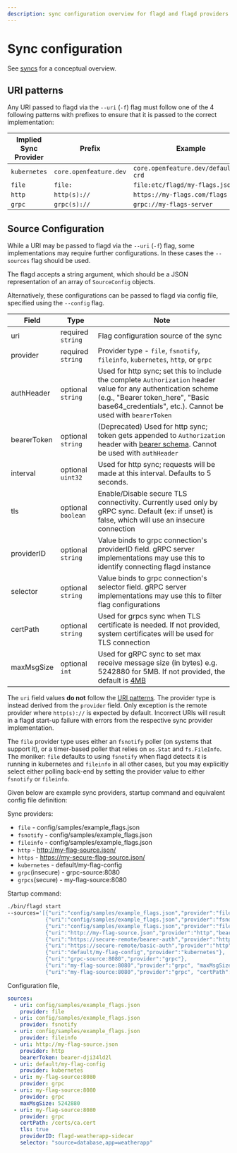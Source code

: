 ```yaml
---
description: sync configuration overview for flagd and flagd providers
---
```


# Sync configuration

See [syncs](../concepts/syncs.md) for a conceptual overview.

## URI patterns

Any URI passed to flagd via the `--uri` (`-f`) flag must follow one of the 4 following patterns with prefixes to ensure that
it is passed to the correct implementation:

| Implied Sync Provider | Prefix                 | Example                               |
| --------------------- | ---------------------- | ------------------------------------- |
| `kubernetes`          | `core.openfeature.dev` | `core.openfeature.dev/default/my-crd` |
| `file`                | `file:`                | `file:etc/flagd/my-flags.json`        |
| `http`                | `http(s)://`           | `https://my-flags.com/flags`          |
| `grpc`                | `grpc(s)://`           | `grpc://my-flags-server`              |

## Source Configuration

While a URI may be passed to flagd via the `--uri` (`-f`) flag, some implementations may require further configurations.
In these cases the `--sources` flag should be used.

The flagd accepts a string argument, which should be a JSON representation of an array of `SourceConfig` objects.

Alternatively, these configurations can be passed to flagd via config file, specified using the `--config` flag.

| Field       | Type               | Note                                                                                                                                                                                                             |
| ----------- | ------------------ | ---------------------------------------------------------------------------------------------------------------------------------------------------------------------------------------------------------------- |
| uri         | required `string`  | Flag configuration source of the sync                                                                                                                                                                            |
| provider    | required `string`  | Provider type - `file`, `fsnotify`, `fileinfo`, `kubernetes`, `http`, or `grpc`                                                                                                                                                          |
| authHeader  | optional `string`  | Used for http sync; set this to include the complete `Authorization` header value for any authentication scheme (e.g., "Bearer token_here", "Basic base64_credentials", etc.). Cannot be used with `bearerToken` |
| bearerToken | optional `string`  | (Deprecated) Used for http sync; token gets appended to `Authorization` header with [bearer schema](https://www.rfc-editor.org/rfc/rfc6750#section-2.1). Cannot be used with `authHeader`                        |
| interval    | optional `uint32`  | Used for http sync; requests will be made at this interval. Defaults to 5 seconds.                                                                                                                               |
| tls         | optional `boolean` | Enable/Disable secure TLS connectivity. Currently used only by gRPC sync. Default (ex: if unset) is false, which will use an insecure connection                                                                 |
| providerID  | optional `string`  | Value binds to grpc connection's providerID field. gRPC server implementations may use this to identify connecting flagd instance                                                                                |
| selector    | optional `string`  | Value binds to grpc connection's selector field. gRPC server implementations may use this to filter flag configurations                                                                                          |
| certPath    | optional `string`  | Used for grpcs sync when TLS certificate is needed. If not provided, system certificates will be used for TLS connection                                                                                         |
| maxMsgSize  | optional `int`     | Used for gRPC sync to set max receive message size (in bytes) e.g. 5242880 for 5MB. If not provided, the default is [4MB](https://pkg.go.dev/google.golang.org#grpc#MaxCallRecvMsgSize)                       |

The `uri` field values **do not** follow the [URI patterns](#uri-patterns). The provider type is instead derived
from the `provider` field. Only exception is the remote provider where `http(s)://` is expected by default. Incorrect
URIs will result in a flagd start-up failure with errors from the respective sync provider implementation.

The `file` provider type uses either an `fsnotify` poller (on systems that
support it), or a timer-based poller that relies on `os.Stat` and `fs.FileInfo`.
The moniker: `file` defaults to using `fsnotify` when flagd detects it is
running in kubernetes and `fileinfo` in all other cases, but you may explicitly
select either polling back-end by setting the provider value to either
`fsnotify` or `fileinfo`.

Given below are example sync providers, startup command and equivalent config file definition:

Sync providers:

- `file` - config/samples/example_flags.json
- `fsnotify` - config/samples/example_flags.json
- `fileinfo` - config/samples/example_flags.json
- `http` - <http://my-flag-source.json/>
- `https` - <https://my-secure-flag-source.json/>
- `kubernetes` - default/my-flag-config
- `grpc`(insecure) - grpc-source:8080
- `grpcs`(secure) - my-flag-source:8080

Startup command:

```sh
./bin/flagd start
--sources='[{"uri":"config/samples/example_flags.json","provider":"file"},
            {"uri":"config/samples/example_flags.json","provider":"fsnotify"},
            {"uri":"config/samples/example_flags.json","provider":"fileinfo"},
            {"uri":"http://my-flag-source.json","provider":"http","bearerToken":"bearer-dji34ld2l"},
            {"uri":"https://secure-remote/bearer-auth","provider":"http","authHeader":"Bearer bearer-dji34ld2l"},
            {"uri":"https://secure-remote/basic-auth","provider":"http","authHeader":"Basic dXNlcjpwYXNz"},
            {"uri":"default/my-flag-config","provider":"kubernetes"},
            {"uri":"grpc-source:8080","provider":"grpc"},
            {"uri":"my-flag-source:8080","provider":"grpc", "maxMsgSize": 5242880},
            {"uri":"my-flag-source:8080","provider":"grpc", "certPath": "/certs/ca.cert", "tls": true, "providerID": "flagd-weatherapp-sidecar", "selector": "source=database,app=weatherapp"}]'
```

Configuration file,

```yaml
sources:
  - uri: config/samples/example_flags.json
    provider: file
  - uri: config/samples/example_flags.json
    provider: fsnotify
  - uri: config/samples/example_flags.json
    provider: fileinfo
  - uri: http://my-flag-source.json
    provider: http
    bearerToken: bearer-dji34ld2l
  - uri: default/my-flag-config
    provider: kubernetes
  - uri: my-flag-source:8080
    provider: grpc
  - uri: my-flag-source:8080
    provider: grpc
    maxMsgSize: 5242880
  - uri: my-flag-source:8080
    provider: grpc
    certPath: /certs/ca.cert
    tls: true
    providerID: flagd-weatherapp-sidecar
    selector: "source=database,app=weatherapp"
```
